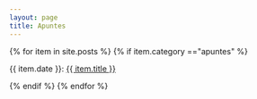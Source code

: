 ```yaml
---
layout: page
title: Apuntes
---
```


{% for  item in site.posts %}
{% if item.category =="apuntes" %}
<p> {{ item.date  }}: <a href="{{item.url}}" > {{ item.title }} </a> 
</p>
{% endif %}
{% endfor %}
